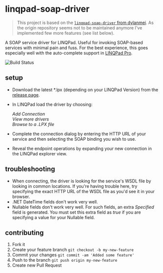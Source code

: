 # linqpad-soap-driver

> This project is based on the [`linqpad-soap-driver` from dylanmei](https://github.com/dylanmei/linqpad-soap-driver). As the origin repository seems not to be maintained anymore I've implemented few more features (see list below).

A SOAP service driver for LINQPad. Useful for invoking SOAP-based services with minimal pain and fuss. For the best experience, this goes especially well with the auto-complete support in [LINQPad Pro](http://www.linqpad.net/Purchase.aspx).

![Build Status](https://ci.appveyor.com/api/projects/status/github/flex87/linqpad-soap-driver)

## setup

- Download the latest *.lpx (depending on your LINQPad Version) from the [release page](https://github.com/flex87/linqpad-soap-driver/releases). 
- In LINQPad load the driver by choosing:

   *Add Connection*  
   *View more drivers*  
   *Browse to a .LPX file*

- Complete the connection dialog by entering the HTTP URL of your service and then selecting the SOAP binding you wish to use.
- Reveal the endpoint operations by expanding your new connection in the LINQPad explorer view.

## troubleshooting
* When connecting, the driver is looking for the service's WSDL file by looking in common locations. If you're having trouble here, try specifying the exact HTTP URL of the WSDL file as you'd see it in your browser.
* .NET DateTime fields don't work very well.
* Nullable fields don't work very well. For such fields, an extra *Specified* field is generated. You must set this extra field as *true* if you are specifying a value for your Nullable field.

## contributing

1. Fork it
2. Create your feature branch `git checkout -b my-new-feature`
3. Commit your changes `git commit -am 'Added some feature'`
4. Push to the branch `git push origin my-new-feature`
5. Create new Pull Request
